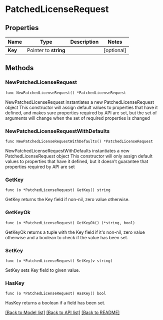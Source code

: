 # PatchedLicenseRequest

## Properties

Name | Type | Description | Notes
------------ | ------------- | ------------- | -------------
**Key** | Pointer to **string** |  | [optional] 

## Methods

### NewPatchedLicenseRequest

`func NewPatchedLicenseRequest() *PatchedLicenseRequest`

NewPatchedLicenseRequest instantiates a new PatchedLicenseRequest object
This constructor will assign default values to properties that have it defined,
and makes sure properties required by API are set, but the set of arguments
will change when the set of required properties is changed

### NewPatchedLicenseRequestWithDefaults

`func NewPatchedLicenseRequestWithDefaults() *PatchedLicenseRequest`

NewPatchedLicenseRequestWithDefaults instantiates a new PatchedLicenseRequest object
This constructor will only assign default values to properties that have it defined,
but it doesn't guarantee that properties required by API are set

### GetKey

`func (o *PatchedLicenseRequest) GetKey() string`

GetKey returns the Key field if non-nil, zero value otherwise.

### GetKeyOk

`func (o *PatchedLicenseRequest) GetKeyOk() (*string, bool)`

GetKeyOk returns a tuple with the Key field if it's non-nil, zero value otherwise
and a boolean to check if the value has been set.

### SetKey

`func (o *PatchedLicenseRequest) SetKey(v string)`

SetKey sets Key field to given value.

### HasKey

`func (o *PatchedLicenseRequest) HasKey() bool`

HasKey returns a boolean if a field has been set.


[[Back to Model list]](../README.md#documentation-for-models) [[Back to API list]](../README.md#documentation-for-api-endpoints) [[Back to README]](../README.md)


